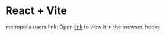 # React + Vite

metropolia.users link:
Open [link](https://users.metropolia.fi/~tatusail/2V_Webs/WebDevWeek6/hooks) to view it in the browser.
hooks